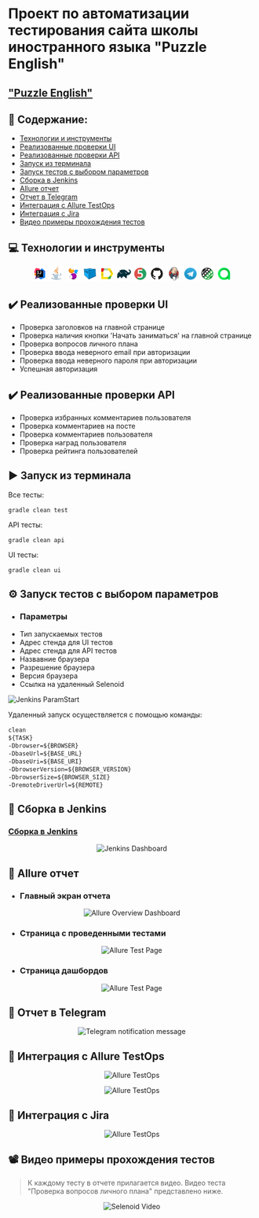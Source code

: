 # Проект по автоматизации тестирования сайта школы иностранного языка "Puzzle English"
## <a target="_blank" href="https://puzzle-english.com">"Puzzle English"</a>

## :floppy_disk: Содержание:

- <a href="#computer-технологии-и-инструменты">Технологии и инструменты</a>
- <a href="#heavy_check_mark-реализованные-проверки-ui">Реализованные проверки UI</a>
- <a href="#heavy_check_mark-реализованные-проверки-api">Реализованные проверки API</a>
- <a href="#arrow_forward-запуск-из-терминала">Запуск из терминала</a>
- <a href="#gear-запуск-тестов-с-выбором-параметров">Запуск тестов с выбором параметров</a>
- <a href="#electric_plug-%D1%81%D0%B1%D0%BE%D1%80%D0%BA%D0%B0-%D0%B2-jenkins">Сборка в Jenkins</a>
- <a href="#open_book-allure-отчет">Allure отчет</a>
- <a href="#robot-отчет-в-telegram">Отчет в Telegram</a>
- <a href="#open_book-интеграция-с-allure-testops">Интеграция с Allure TestOps</a>
- <a href="#open_book-интеграция-с-jira">Интеграция с Jira</a>
- <a href="#film_projector-видео-примеры-прохождения-тестов">Видео примеры прохождения тестов</a>

## :computer: Технологии и инструменты
<p align="center">
<img width="6%" title="IntelliJ IDEA" src="images/logo/Intelij_IDEA.svg">
<img width="6%" title="Java" src="images/logo/Java.svg">
<img width="6%" title="Selenide" src="images/logo/Selenide.svg">
<img width="6%" title="Selenoid" src="images/logo/Selenoid.svg">
<img width="6%" title="Allure Report" src="images/logo/Allure_Report.svg">
<img width="6%" title="Gradle" src="images/logo/Gradle.svg">
<img width="6%" title="JUnit5" src="images/logo/JUnit5.svg">
<img width="6%" title="GitHub" src="images/logo/GitHub.svg">
<img width="6%" title="Jenkins" src="images/logo/Jenkins.svg">
<img width="6%" title="Telegram" src="images/logo/Telegram.svg">
<img width="6%" title="Rest-Assured" src="images/logo/Rest-Assured.png">
<img width="6%" title="AllureTestOps" src="images/logo/AllureTestOps.png">
</p>

## :heavy_check_mark: Реализованные проверки UI

- Проверка заголовков на главной странице
- Проверка  наличия кнопки 'Начать заниматься' на главной странице
- Проверка вопросов личного плана
- Проверка ввода неверного email при авторизации
- Проверка ввода неверного пароля при авторизации
- Успешная авторизация

## :heavy_check_mark: Реализованные проверки API

- Проверка избранных комментариев пользователя
- Проверка комментариев на посте
- Проверка комментариев пользователя
- Проверка наград пользователя
- Проверка рейтинга пользователей

## :arrow_forward: Запуск из терминала

Все тесты:

```
gradle clean test
```

API тесты:

```
gradle clean api
```

UI тесты:

```
gradle clean ui
```

## :gear: Запуск тестов с выбором параметров

- ### Параметры
- Тип запускаемых тестов
- Адрес стенда для UI тестов
- Адрес стенда для API тестов
- Назвавние браузера
- Разрешение браузера
- Версия браузера
- Ссылка на удаленный Selenoid

<img title="Jenkins ParamStart" src="images/screenshots/params.png">

Удаленный запуск осуществляется с помощью команды:

```
clean
${TASK}
-Dbrowser=${BROWSER}
-DbaseUrl=${BASE_URL}
-DbaseUri=${BASE_URI}
-DbrowserVersion=${BROWSER_VERSION}
-DbrowserSize=${BROWSER_SIZE}
-DremoteDriverUrl=${REMOTE}
```


## :electric_plug: Сборка в Jenkins

### <a target="_blank" href="https://jenkins.autotests.cloud/job/012-bokoffil-diplom1/">Сборка в Jenkins</a>

<p align="center">
<img title="Jenkins Dashboard" src="images/screenshots/Jenkins dashboard.png">
</p>  


## :open_book: Allure отчет

- ### Главный экран отчета

<p align="center">
<img title="Allure Overview Dashboard" src="images/screenshots/allure1.png">
</p>

- ### Страница с проведенными тестами

<p align="center">
<img title="Allure Test Page" src="images/screenshots/allure2.png">
</p>

- ### Страница дашбордов

<p align="center">
<img title="Allure Test Page" src="images/screenshots/allure3.png">
</p>

## :robot: Отчет в Telegram

<p align="center">
<img title="Telegram notification message" src="images/screenshots/telegram.png">
</p>

## :open_book: Интеграция с Allure TestOps

<p align="center">
<img title="Allure TestOps" src="images/screenshots/allureTO.png">
</p>

<p align="center">
<img title="Allure TestOps" src="images/screenshots/allureTO1.png">
</p>

## :open_book: Интеграция с Jira

<p align="center">
<img title="Allure TestOps" src="images/screenshots/jira.png">
</p>

## :film_projector: Видео примеры прохождения тестов
> К каждому тесту в отчете прилагается видео. Видео теста "Проверка вопросов личного плана" представлено ниже.
<p align="center">
  <img title="Selenoid Video" src="images/screenshots/016b2f12b9c662dccc8a4077c6476a23.gif">
</p>
